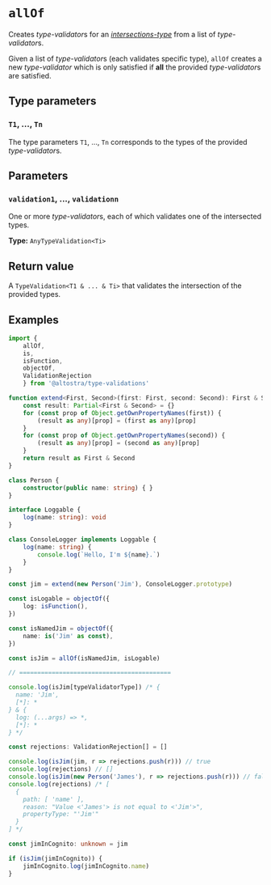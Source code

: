 # `allOf`

Creates *type-validator*s for an
[*intersections-type*](https://www.typescriptlang.org/docs/handbook/2/objects.html#intersection-types)
from a list of *type-validator*s.

Given a list of *type-validator*s (each validates specific type), `allOf` creates a 
new *type-validator* which is only satisfied if **all** the provided *type-validator*s
are satisfied.

## Type parameters

### `T1`, ..., `Tn`
The type parameters `T1`, ..., `Tn` corresponds to the types of the provided *type-validator*s.

## Parameters

### `validation1`, ..., `validationn`
One or more *type-validator*s, each of which validates one of the intersected types.

**Type:** `AnyTypeValidation<Ti>`

## Return value

A `TypeValidation<T1 & ... & Ti>` that validates the intersection of the provided types.

## Examples

```ts
import {
    allOf,
    is,
    isFunction,
    objectOf,
    ValidationRejection
    } from '@altostra/type-validations'

function extend<First, Second>(first: First, second: Second): First & Second {
    const result: Partial<First & Second> = {}
    for (const prop of Object.getOwnPropertyNames(first)) {
        (result as any)[prop] = (first as any)[prop]
    }
    for (const prop of Object.getOwnPropertyNames(second)) {
        (result as any)[prop] = (second as any)[prop]
    }
    return result as First & Second
}

class Person {
    constructor(public name: string) { }
}

interface Loggable {
    log(name: string): void
}

class ConsoleLogger implements Loggable {
    log(name: string) {
        console.log(`Hello, I'm ${name}.`)
    }
}

const jim = extend(new Person('Jim'), ConsoleLogger.prototype)

const isLogable = objectOf({
    log: isFunction(),
})

const isNamedJim = objectOf({
    name: is('Jim' as const),
})

const isJim = allOf(isNamedJim, isLogable)

// ==========================================

console.log(isJim[typeValidatorType]) /* {
  name: 'Jim',
  [*]: *
} & {
  log: (...args) => *,
  [*]: *
} */

const rejections: ValidationRejection[] = []

console.log(isJim(jim, r => rejections.push(r))) // true
console.log(rejections) // []
console.log(isJim(new Person('James'), r => rejections.push(r))) // false
console.log(rejections) /* [
  {
    path: [ 'name' ],
    reason: "Value <'James'> is not equal to <'Jim'>",
    propertyType: "'Jim'"
  }
] */

const jimInCognito: unknown = jim

if (isJim(jimInCognito)) {
    jimInCognito.log(jimInCognito.name)
}
```
